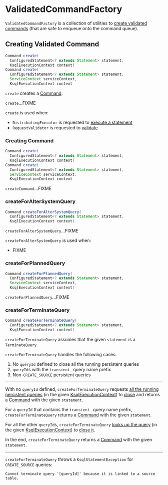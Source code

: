 # ValidatedCommandFactory

`ValidatedCommandFactory` is a collection of utilities to [create validated commands](#create) (that are safe to enqueue onto the command queue).

## <span id="create"> Creating Validated Command

```java
Command create(
  ConfiguredStatement<? extends Statement> statement,
  KsqlExecutionContext context)
Command create(
  ConfiguredStatement<? extends Statement> statement,
  ServiceContext serviceContext,
  KsqlExecutionContext context
```

`create` creates a [Command](Command.md).

`create`...FIXME

`create` is used when:

* `DistributingExecutor` is requested to [execute a statement](DistributingExecutor.md#execute)
* `RequestValidator` is requested to [validate](RequestValidator.md#validate)

### <span id="createCommand"> Creating Command

```java
Command create(
  ConfiguredStatement<? extends Statement> statement,
  KsqlExecutionContext context)
Command create(
  ConfiguredStatement<? extends Statement> statement,
  ServiceContext serviceContext,
  KsqlExecutionContext context
```

`createCommand`...FIXME

### <span id="createForAlterSystemQuery"> createForAlterSystemQuery

```java
Command createForAlterSystemQuery(
  ConfiguredStatement<? extends Statement> statement,
  KsqlExecutionContext context)
```

`createForAlterSystemQuery`...FIXME

`createForAlterSystemQuery` is used when:

* FIXME

### <span id="createForPlannedQuery"> createForPlannedQuery

```java
Command createForPlannedQuery(
  ConfiguredStatement<? extends Statement> statement,
  ServiceContext serviceContext,
  KsqlExecutionContext context)
```

`createForPlannedQuery`...FIXME

### <span id="createForTerminateQuery"> createForTerminateQuery

```java
Command createForTerminateQuery(
  ConfiguredStatement<? extends Statement> statement,
  KsqlExecutionContext context)
```

`createForTerminateQuery` assumes that the given `statement` is a `TerminateQuery`.

`createForTerminateQuery` handles the following cases:

1. No `queryId` defined to close all the running persistent queries
1. `queryId`s with the `transient_` query name prefix
1. Non-`CREATE_SOURCE` persistent queries

---

With no `queryId` defined, `createForTerminateQuery` requests [all the running persistent queries](../KsqlExecutionContext.md#getPersistentQueries) (in the given [KsqlExecutionContext](../KsqlExecutionContext.md)) to [close](../QueryMetadata.md#close) and returns a [Command](Command.md#of) with the given `statement`.

For a `queryId` that contains the `transient_` query name prefix, `createForTerminateQuery` returns a [Command](Command.md#of) with the given `statement`.

For all the other `queryId`s, `createForTerminateQuery` [looks up the query](../KsqlExecutionContext.md#getPersistentQuery) (in the given [KsqlExecutionContext](../KsqlExecutionContext.md)) to [close it](../QueryMetadata.md#close).

In the end, `createForTerminateQuery` returns a [Command](Command.md#of) with the given `statement`.

---

`createForTerminateQuery` throws a `KsqlStatementException` for `CREATE_SOURCE` queries:

```text
Cannot terminate query '[queryId]' because it is linked to a source table.
```
